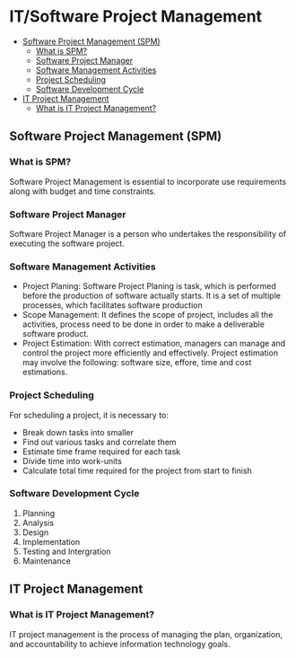 # IT/Software Project Management

- [Software Project Management (SPM)](#software-project-management-spm)
  - [What is SPM?](#what-is-spm)
  - [Software Project Manager](#software-project-manager)
  - [Software Management Activities](#software-management-activities)
  - [Project Scheduling](#project-scheduling)
  - [Software Development Cycle](#software-development-cycle)
- [IT Project Management](#it-project-management)
  - [What is IT Project Management?](#what-is-it-project-management)

## Software Project Management (SPM)

### What is SPM?

Software Project Management is essential to incorporate use requirements along with budget and time constraints.

### Software Project Manager

Software Project Manager is a person who undertakes the responsibility of executing the software project.

### Software Management Activities

- Project Planing: Software Project Planing is task, which is performed before the production of software actually starts. It is a set of multiple processes, which facilitates software production
- Scope Management: It defines the scope of project, includes all the activities, process need to be done in order to make a deliverable software product.
- Project Estimation: With correct estimation, managers can manage and control the project more efficiently and effectively. Project estimation may involve the following: software size, effore, time and cost estimations.

### Project Scheduling

For scheduling a project, it is necessary to:
- Break down tasks into smaller
- Find out various tasks and correlate them
- Estimate time frame required for each task
- Divide time into work-units
- Calculate total time required for the project from start to finish

### Software Development Cycle

1. Planning
2. Analysis
3. Design
4. Implementation
5. Testing and Intergration
6. Maintenance

## IT Project Management

### What is IT Project Management?

IT project management is the process of managing the plan, organization, and accountability to achieve information technology goals.
